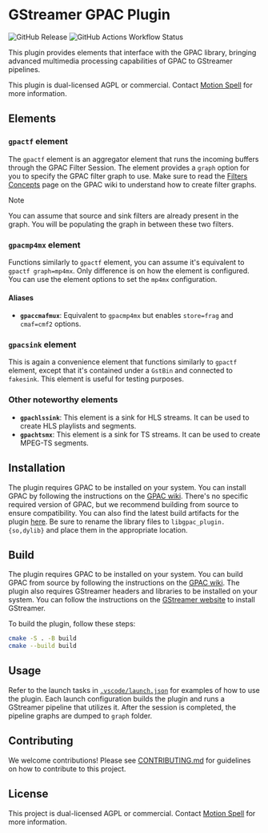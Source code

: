 # GStreamer GPAC Plugin

![GitHub Release](https://img.shields.io/github/v/release/gpac/gst-gpac-plugin?style=for-the-badge)
![GitHub Actions Workflow Status](https://img.shields.io/github/actions/workflow/status/gpac/gst-gpac-plugin/test.yml?style=for-the-badge&label=tests)

This plugin provides elements that interface with the GPAC library, bringing advanced multimedia processing capabilities of GPAC to GStreamer pipelines.

This plugin is dual-licensed AGPL or commercial. Contact [Motion Spell](https://www.motionspell.com/contact/) for more information.

## Elements

### `gpactf` element

The `gpactf` element is an aggregator element that runs the incoming buffers through the GPAC Filter Session. The element provides a `graph` option for you to specify the GPAC filter graph to use. Make sure to read the [Filters Concepts](https://wiki.gpac.io/Filters/filters_general/) page on the GPAC wiki to understand how to create filter graphs.

> [!NOTE]
> You can assume that source and sink filters are already present in the graph. You will be populating the graph in between these two filters.

### `gpacmp4mx` element

Functions similarly to `gpactf` element, you can assume it's equivalent to `gpactf graph=mp4mx`. Only difference is on how the element is configured. You can use the element options to set the `mp4mx` configuration.

#### Aliases

- **`gpaccmafmux`**: Equivalent to `gpacmp4mx` but enables `store=frag` and `cmaf=cmf2` options.

### `gpacsink` element

This is again a convenience element that functions similarly to `gpactf` element, except that it's contained under a `GstBin` and connected to `fakesink`. This element is useful for testing purposes.

### Other noteworthy elements

- **`gpachlssink`**: This element is a sink for HLS streams. It can be used to create HLS playlists and segments.
- **`gpachtsmx`**: This element is a sink for TS streams. It can be used to create MPEG-TS segments.

## Installation

The plugin requires GPAC to be installed on your system. You can install GPAC by following the instructions on the [GPAC wiki](https://wiki.gpac.io/Build/Build-Introduction/). There's no specific required version of GPAC, but we recommend building from source to ensure compatibility. You can also find the latest build artifacts for the plugin [here](https://github.com/gpac/gst-gpac-plugin/releases/latest). Be sure to rename the library files to `libgpac_plugin.{so,dylib}` and place them in the appropriate location.

## Build

The plugin requires GPAC to be installed on your system. You can build GPAC from source by following the instructions on the [GPAC wiki](https://wiki.gpac.io/Build/Build-Introduction/). The plugin also requires GStreamer headers and libraries to be installed on your system. You can follow the instructions on the [GStreamer website](https://gstreamer.freedesktop.org/documentation/installing/index.html?gi-language=c) to install GStreamer.

To build the plugin, follow these steps:

```bash
cmake -S . -B build
cmake --build build
```

## Usage

Refer to the launch tasks in [`.vscode/launch.json`](.vscode/launch.json) for examples of how to use the plugin. Each launch configuration builds the plugin and runs a GStreamer pipeline that utilizes it. After the session is completed, the pipeline graphs are dumped to `graph` folder.

## Contributing

We welcome contributions! Please see [CONTRIBUTING.md](CONTRIBUTING.md) for guidelines on how to contribute to this project.

## License

This project is dual-licensed AGPL or commercial. Contact [Motion Spell](https://www.motionspell.com/contact/) for more information.
